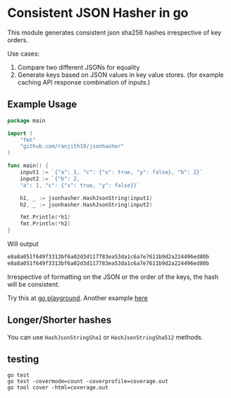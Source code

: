 # Consistent JSON Hasher in go

This module generates consistent json sha256 hashes irrespective of key orders.

Use cases:

1. Compare two different JSONs for equality
2. Generate keys based on JSON values in key value stores. (for example caching API response combination of inputs.)


## Example Usage



```go
package main

import (
    "fmt"
    "github.com/ranjith19/jsonhasher"
)

func main() {
    input1 := `{"a": 1, "c": {"x": true, "y": false}, "b": 2}`
    input2 := `{"b": 2, 
    "a": 1, "c": {"x": true, "y": false}}`

    h1, _ := jsonhasher.HashJsonString(input1)
    h2, _ := jsonhasher.HashJsonString(input2)

    fmt.Println(*h1)
    fmt.Println(*h2)
}
```

Will output

```txt
e8a8a051f649f3313bf6a02d3d117783ea53da1c6a7e7611b9d2a224496ed80b
e8a8a051f649f3313bf6a02d3d117783ea53da1c6a7e7611b9d2a224496ed80b
```

Irrespective of formatting on the JSON or the order of the keys, the hash will be consistent.

Try this at [go playground](https://play.golang.org/p/awmKpeeeqvS). Another example [here](https://play.golang.org/p/Av9jvDo5xap)


## Longer/Shorter hashes

You can use `HashJsonStringSha1` or `HashJsonStringSha512` methods.

## testing

```
go test
go test -covermode=count -coverprofile=coverage.out
go tool cover -html=coverage.out
```